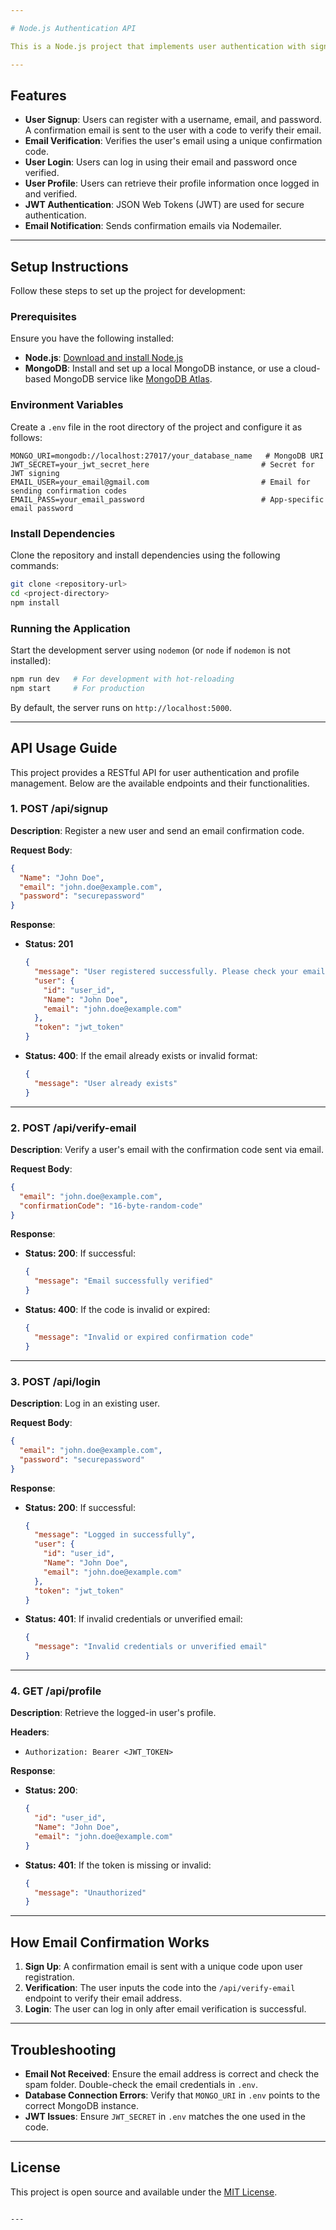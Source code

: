 ```yaml
---

# Node.js Authentication API

This is a Node.js project that implements user authentication with signup, login, email verification, and profile management features. It uses Express.js for the server, MongoDB for data storage, and JWT for secure user authentication. Additionally, it integrates email confirmation functionality after user registration.

---
```


## Features

- **User Signup**: Users can register with a username, email, and password. A confirmation email is sent to the user with a code to verify their email.
- **Email Verification**: Verifies the user's email using a unique confirmation code.
- **User Login**: Users can log in using their email and password once verified.
- **User Profile**: Users can retrieve their profile information once logged in and verified.
- **JWT Authentication**: JSON Web Tokens (JWT) are used for secure authentication.
- **Email Notification**: Sends confirmation emails via Nodemailer.

---

## Setup Instructions

Follow these steps to set up the project for development:

### Prerequisites

Ensure you have the following installed:
- **Node.js**: [Download and install Node.js](https://nodejs.org/)
- **MongoDB**: Install and set up a local MongoDB instance, or use a cloud-based MongoDB service like [MongoDB Atlas](https://www.mongodb.com/cloud/atlas).

### Environment Variables

Create a `.env` file in the root directory of the project and configure it as follows:

```env
MONGO_URI=mongodb://localhost:27017/your_database_name   # MongoDB URI
JWT_SECRET=your_jwt_secret_here                         # Secret for JWT signing
EMAIL_USER=your_email@gmail.com                         # Email for sending confirmation codes
EMAIL_PASS=your_email_password                          # App-specific email password
```

### Install Dependencies

Clone the repository and install dependencies using the following commands:

```bash
git clone <repository-url>
cd <project-directory>
npm install
```

### Running the Application

Start the development server using `nodemon` (or `node` if `nodemon` is not installed):

```bash
npm run dev   # For development with hot-reloading
npm start     # For production
```

By default, the server runs on `http://localhost:5000`.

---

## API Usage Guide

This project provides a RESTful API for user authentication and profile management. Below are the available endpoints and their functionalities.

### 1. **POST /api/signup**

**Description**: Register a new user and send an email confirmation code.

**Request Body**:

```json
{
  "Name": "John Doe",
  "email": "john.doe@example.com",
  "password": "securepassword"
}
```

**Response**:

- **Status: 201**
  ```json
  {
    "message": "User registered successfully. Please check your email for the confirmation code.",
    "user": {
      "id": "user_id",
      "Name": "John Doe",
      "email": "john.doe@example.com"
    },
    "token": "jwt_token"
  }
  ```

- **Status: 400**: If the email already exists or invalid format:
  ```json
  {
    "message": "User already exists"
  }
  ```

---

### 2. **POST /api/verify-email**

**Description**: Verify a user's email with the confirmation code sent via email.

**Request Body**:

```json
{
  "email": "john.doe@example.com",
  "confirmationCode": "16-byte-random-code"
}
```

**Response**:

- **Status: 200**: If successful:
  ```json
  {
    "message": "Email successfully verified"
  }
  ```

- **Status: 400**: If the code is invalid or expired:
  ```json
  {
    "message": "Invalid or expired confirmation code"
  }
  ```

---

### 3. **POST /api/login**

**Description**: Log in an existing user.

**Request Body**:

```json
{
  "email": "john.doe@example.com",
  "password": "securepassword"
}
```

**Response**:

- **Status: 200**: If successful:
  ```json
  {
    "message": "Logged in successfully",
    "user": {
      "id": "user_id",
      "Name": "John Doe",
      "email": "john.doe@example.com"
    },
    "token": "jwt_token"
  }
  ```

- **Status: 401**: If invalid credentials or unverified email:
  ```json
  {
    "message": "Invalid credentials or unverified email"
  }
  ```

---

### 4. **GET /api/profile**

**Description**: Retrieve the logged-in user's profile.

**Headers**:
- `Authorization: Bearer <JWT_TOKEN>`

**Response**:

- **Status: 200**:
  ```json
  {
    "id": "user_id",
    "Name": "John Doe",
    "email": "john.doe@example.com"
  }
  ```

- **Status: 401**: If the token is missing or invalid:
  ```json
  {
    "message": "Unauthorized"
  }
  ```

---

## How Email Confirmation Works

1. **Sign Up**: A confirmation email is sent with a unique code upon user registration.
2. **Verification**: The user inputs the code into the `/api/verify-email` endpoint to verify their email address.
3. **Login**: The user can log in only after email verification is successful.

---

## Troubleshooting

- **Email Not Received**: Ensure the email address is correct and check the spam folder. Double-check the email credentials in `.env`.
- **Database Connection Errors**: Verify that `MONGO_URI` in `.env` points to the correct MongoDB instance.
- **JWT Issues**: Ensure `JWT_SECRET` in `.env` matches the one used in the code.

---

## License

This project is open source and available under the [MIT License](LICENSE).
```

---
